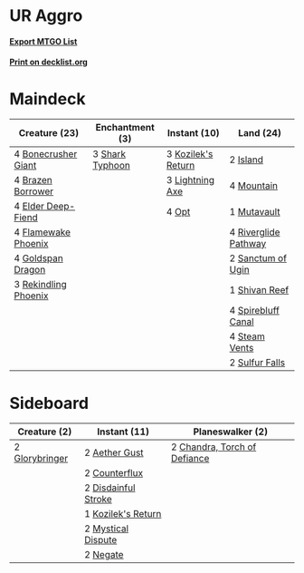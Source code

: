 # UR Aggro

#### [Export MTGO List](../collection/UR%20Aggro/UR%20Aggro.txt)
#### [Print on decklist.org](http://decklist.org/?deckmain=4%09Bonecrusher%20Giant%0A4%09Brazen%20Borrower%0A4%09Elder%20Deep-Fiend%0A4%09Flamewake%20Phoenix%0A4%09Goldspan%20Dragon%0A2%09Island%0A3%09Kozilek's%20Return%0A3%09Lightning%20Axe%0A4%09Mountain%0A1%09Mutavault%0A4%09Opt%0A3%09Rekindling%20Phoenix%0A4%09Riverglide%20Pathway%0A2%09Sanctum%20of%20Ugin%0A3%09Shark%20Typhoon%0A1%09Shivan%20Reef%0A4%09Spirebluff%20Canal%0A4%09Steam%20Vents%0A2%09Sulfur%20Falls&deckside=2%09Aether%20Gust%0A2%09Chandra,%20Torch%20of%20Defiance%0A2%09Counterflux%0A2%09Disdainful%20Stroke%0A2%09Glorybringer%0A1%09Kozilek's%20Return%0A2%09Mystical%20Dispute%0A2%09Negate)
# Maindeck

|                                         Creature (23)                                         |                                     Enchantment (3)                                      |                                        Instant (10)                                         |                                           Land (24)                                           |
|-----------------------------------------------------------------------------------------------|------------------------------------------------------------------------------------------|---------------------------------------------------------------------------------------------|-----------------------------------------------------------------------------------------------|
|4 [Bonecrusher Giant](http://gatherer.wizards.com/Pages/Card/Details.aspx?multiverseid=473077) |3 [Shark Typhoon](http://gatherer.wizards.com/Pages/Card/Details.aspx?multiverseid=479587)|3 [Kozilek's Return](http://gatherer.wizards.com/Pages/Card/Details.aspx?multiverseid=407608)|2 [Island](http://gatherer.wizards.com/Pages/Card/Details.aspx?multiverseid=439857)            |
|4 [Brazen Borrower](http://gatherer.wizards.com/Pages/Card/Details.aspx?multiverseid=473001)   |                                                                                          |3 [Lightning Axe](http://gatherer.wizards.com/Pages/Card/Details.aspx?multiverseid=409925)   |4 [Mountain](http://gatherer.wizards.com/Pages/Card/Details.aspx?multiverseid=439859)          |
|4 [Elder Deep-Fiend](http://gatherer.wizards.com/Pages/Card/Details.aspx?multiverseid=414294)  |                                                                                          |4 [Opt](http://gatherer.wizards.com/Pages/Card/Details.aspx?multiverseid=442948)             |1 [Mutavault](http://gatherer.wizards.com/Pages/Card/Details.aspx?multiverseid=370733)         |
|4 [Flamewake Phoenix](http://gatherer.wizards.com/Pages/Card/Details.aspx?multiverseid=391834) |                                                                                          |                                                                                             |4 [Riverglide Pathway](http://gatherer.wizards.com/Pages/Card/Details.aspx?multiverseid=491920)|
|4 [Goldspan Dragon](http://gatherer.wizards.com/Pages/Card/Details.aspx?multiverseid=503751)   |                                                                                          |                                                                                             |2 [Sanctum of Ugin](http://gatherer.wizards.com/Pages/Card/Details.aspx?multiverseid=402022)   |
|3 [Rekindling Phoenix](http://gatherer.wizards.com/Pages/Card/Details.aspx?multiverseid=439768)|                                                                                          |                                                                                             |1 [Shivan Reef](http://gatherer.wizards.com/Pages/Card/Details.aspx?multiverseid=129731)       |
|                                                                                               |                                                                                          |                                                                                             |4 [Spirebluff Canal](http://gatherer.wizards.com/Pages/Card/Details.aspx?multiverseid=417822)  |
|                                                                                               |                                                                                          |                                                                                             |4 [Steam Vents](http://gatherer.wizards.com/Pages/Card/Details.aspx?multiverseid=405109)       |
|                                                                                               |                                                                                          |                                                                                             |2 [Sulfur Falls](http://gatherer.wizards.com/Pages/Card/Details.aspx?multiverseid=443135)      |


# Sideboard

|                                      Creature (2)                                       |                                         Instant (11)                                         |                                           Planeswalker (2)                                            |
|-----------------------------------------------------------------------------------------|----------------------------------------------------------------------------------------------|-------------------------------------------------------------------------------------------------------|
|2 [Glorybringer](http://gatherer.wizards.com/Pages/Card/Details.aspx?multiverseid=426836)|2 [Aether Gust](http://gatherer.wizards.com/Pages/Card/Details.aspx?multiverseid=466796)      |2 [Chandra, Torch of Defiance](http://gatherer.wizards.com/Pages/Card/Details.aspx?multiverseid=417683)|
|                                                                                         |2 [Counterflux](http://gatherer.wizards.com/Pages/Card/Details.aspx?multiverseid=405183)      |                                                                                                       |
|                                                                                         |2 [Disdainful Stroke](http://gatherer.wizards.com/Pages/Card/Details.aspx?multiverseid=420705)|                                                                                                       |
|                                                                                         |1 [Kozilek's Return](http://gatherer.wizards.com/Pages/Card/Details.aspx?multiverseid=407608) |                                                                                                       |
|                                                                                         |2 [Mystical Dispute](http://gatherer.wizards.com/Pages/Card/Details.aspx?multiverseid=473020) |                                                                                                       |
|                                                                                         |2 [Negate](http://gatherer.wizards.com/Pages/Card/Details.aspx?multiverseid=423707)           |                                                                                                       |

